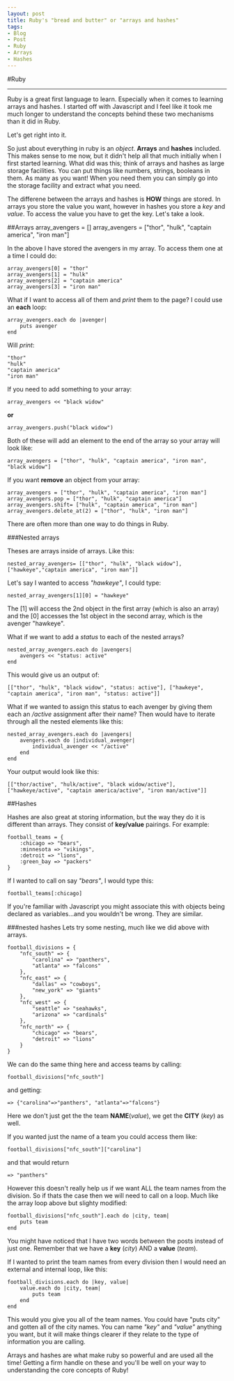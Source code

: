 ```yaml
---
layout: post
title: Ruby's "bread and butter" or "arrays and hashes"
tags:
- Blog
- Post
- Ruby
- Arrays
- Hashes
---
```


#Ruby
<hr />
Ruby is a great first language to learn. Especially when it comes to learning arrays and hashes. I started off with Javascript and I feel like it took me much longer to understand the concepts behind these two mechanisms than it did in Ruby.

Let's get right into it.

So just about everything in ruby is an _object_. __Arrays__ and __hashes__ included. This makes sense to me now, but it didn't help all that much initially when I first started learning. What did was this; think of arrays and hashes as large storage facilities. You can put things like numbers, strings, booleans in them. As many as you want! When you need them you can simply go into the storage facility and extract what you need. 

The differene between the arrays and hashes is __HOW__ things are stored. In arrays you store the value you want, however in hashes you store a _key_ and _value_. To access the value you have to get the key. Let's take a look.

##Arrays
	array_avengers = []
	array_avengers = ["thor", "hulk", "captain america", "iron man"]

In the above I have stored the avengers in my array. To access them one at a time I could do:

	array_avengers[0] = "thor"
	array_avengers[1] = "hulk"
	array_avengers[2] = "captain america"
	array_avengers[3] = "iron man"

What if I want to access all of them and _print_ them to the page?
I could use an __each__ loop:

	array_avengers.each do |avenger|
		puts avenger
	end
Will _print_:

	"thor"
	"hulk"
	"captain america"
	"iron man"

If you need to add something to your array:

	array_avengers << "black widow"
__or__
	
	array_avengers.push("black widow")
Both of these will add an element to the end of the array so your array will look like:

	array_avengers = ["thor", "hulk", "captain america", "iron man", "black widow"]
If you want __remove__ an object from your array:

	array_avengers = ["thor", "hulk", "captain america", "iron man"]
	array_avengers.pop = ["thor", "hulk", "captain america"]
	array_avengers.shift= ["hulk", "captain america", "iron man"]
	array_avengers.delete_at(2) = ["thor", "hulk", "iron man"]
There are often more than one way to do things in Ruby.

###Nested arrays

Theses are arrays inside of arrays. Like this:

	nested_array_avengers= [["thor", "hulk", "black widow"], ["hawkeye","captain america", "iron man"]]
Let's say I wanted to access _"hawkeye"_, I could type:

	nested_array_avengers[1][0] = "hawkeye"
The [1] will access the 2nd object in the first array (which is also an array) and the [0] accesses the 1st object in the second array, which is the avenger "hawkeye".

What if we want to add a _status_ to each of the nested arrays?  

	nested_array_avengers.each do |avengers|
		avengers << "status: active"
	end
	
This would give us an output of:

	[["thor", "hulk", "black widow", "status: active"], ["hawkeye", "captain america", "iron man", "status: active"]]
What if we wanted to assign this status to each avenger by giving them each an _/active_ assignment after their name? Then would have to iterate through all the nested elements like this:

	nested_array_avengers.each do |avengers|
		avengers.each do |individual_avenger|
			individual_avenger << "/active"
		end
	end

Your output would look like this:

	[["thor/active", "hulk/active", "black widow/active"], ["hawkeye/active", "captain america/active", "iron man/active"]]

##Hashes

Hashes are also great at storing information, but the way they do it is different than arrays. They consist of __key/value__ pairings. For example:

	football_teams = {
		:chicago => "bears",
		:minnesota => "vikings",
		:detroit => "lions",
		:green_bay => "packers"
	}
If I wanted to call on say _"bears"_, I would type this:

	football_teams[:chicago]
	
If you're familiar with Javascript you might associate this with objects being declared as variables...and you wouldn't be wrong. They are  similar.

###nested hashes
Lets try some nesting, much like we did above with arrays.

	football_divisions = {
		"nfc_south" => {
			"carolina" => "panthers",
			"atlanta" => "falcons"
 		},
 		"nfc_east" => {
 			"dallas" => "cowboys",
 			"new_york" => "giants"
 		},
 		"nfc_west" => {
 			"seattle" => "seahawks",
 			"arizona" => "cardinals"
 		},
 		"nfc_north" => {
 			"chicago" => "bears",
 			"detroit" => "lions"
 		}
	}
We can do the same thing here and access teams by calling:

	football_divisions["nfc_south"]
and getting:

	=> {"carolina"=>"panthers", "atlanta"=>"falcons"}
Here we don't just get the the team __NAME__(_value_), we get the __CITY__ (_key_) as well.

If you wanted just the name of a team you could access them like:

	football_divisions["nfc_south"]["carolina"]
and that would return

	=> "panthers"
However this doesn't really help us if we want ALL the team names from the division. So if thats the case then we will need to call on a loop. Much like the array loop above but slighty modified:

	football_divisions["nfc_south"].each do |city, team|
		puts team
	end
You might have noticed that I have two words between the posts instead of just one. Remember that we have a __key__ (_city_) AND a __value__ (_team_).

If I wanted to print the team names from every division then I would need an external and internal loop, like this:

	football_divisions.each do |key, value|
		value.each do |city, team|
			puts team
		end
	end
This would you give you all of the team names. You could have "puts city" and gotten all of the city names. You can name _"key"_ and _"value"_ anything you want, but it will make things clearer if they relate to the type of information you are calling.
 
Arrays and hashes are what make ruby so powerful and are used all the time! Getting a firm handle on these and you'll be well on your way to understanding the core concepts of Ruby!
	
	
		
		
	